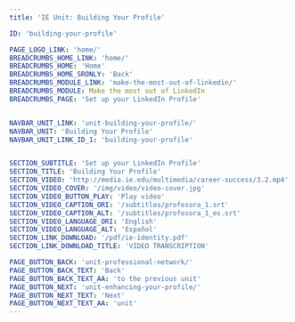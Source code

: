 ```yaml
---
title: 'IE Unit: Building Your Profile'

ID: 'building-your-profile'

PAGE_LOGO_LINK: 'home/'
BREADCRUMBS_HOME_LINK: 'home/'
BREADCRUMBS_HOME: 'Home'
BREADCRUMBS_HOME_SRONLY: 'Back'
BREADCRUMBS_MODULE_LINK: 'make-the-most-out-of-linkedin/'
BREADCRUMBS_MODULE: Make the most out of LinkedIn
BREADCRUMBS_PAGE: 'Set up your LinkedIn Profile'


NAVBAR_UNIT_LINK: 'unit-building-your-profile/'
NAVBAR_UNIT: 'Building Your Profile'
NAVBAR_UNIT_LINK_ID_1: 'building-your-profile'


SECTION_SUBTITLE: 'Set up your LinkedIn Profile'
SECTION_TITLE: 'Building Your Profile'
SECTION_VIDEO: 'http://media.ie.edu/multimedia/career-success/3.2.mp4'
SECTION_VIDEO_COVER: '/img/video/video-cover.jpg'
SECTION_VIDEO_BUTTON_PLAY: 'Play video'
SECTION_VIDEO_CAPTION_ORI: '/subtitles/profesora_1.srt'
SECTION_VIDEO_CAPTION_ALT: '/subtitles/profesora_1_es.srt'
SECTION_VIDEO_LANGUAGE_ORI: 'English'
SECTION_VIDEO_LANGUAGE_ALT: 'Español'
SECTION_LINK_DOWNLOAD: '/pdf/ie-identity.pdf'
SECTION_LINK_DOWNLOAD_TITLE: 'VIDEO TRANSCRIPTION'

PAGE_BUTTON_BACK: 'unit-professional-network/'
PAGE_BUTTON_BACK_TEXT: 'Back'
PAGE_BUTTON_BACK_TEXT_AA: 'to the previous unit'
PAGE_BUTTON_NEXT: 'unit-enhancing-your-profile/'
PAGE_BUTTON_NEXT_TEXT: 'Next'
PAGE_BUTTON_NEXT_TEXT_AA: 'unit'
---
```

